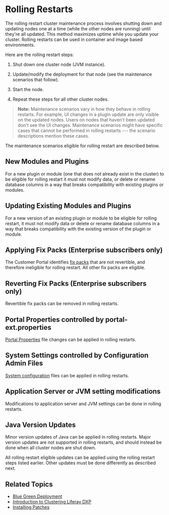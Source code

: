 # Rolling Restarts

The rolling restart cluster maintenance process involves shutting down and updating nodes one at a time (while the other nodes are running) until they're all updated. This method maximizes uptime while you update your cluster. Rolling restarts can be used in container and image based environments.

Here are the rolling restart steps:

1. Shut down one cluster node (JVM instance).

2. Update/modify the deployment for that node (see the maintenance scenarios that follow).

3. Start the node.

4. Repeat these steps for all other cluster nodes.

> **Note:** Maintenance scenarios vary in how they behave in rolling restarts. For example, UI changes in a plugin update are only visible on the updated nodes. Users on nodes that haven't been updated don't see the UI changes. Maintenance scenarios might have specific cases that cannot be performed in rolling restarts --- the scenario descriptions mention these cases.

The maintenance scenarios eligible for rolling restart are described below.

## New Modules and Plugins

For a new plugin or module (one that does not already exist in the cluster) to be eligible for rolling restart it must not modify data, or delete or rename database columns in a way that breaks compatibility with existing plugins or modules.

## Updating Existing Modules and Plugins

For a new version of an existing plugin or module to be eligible for rolling restart, it must not modify data or delete or rename database columns in a way that breaks compatibility with the existing version of the plugin or module.

## Applying Fix Packs (Enterprise subscribers only)

The Customer Portal identifies [fix packs](../10-maintaining-a-liferay-dxp-installation/01-installing-patches.md) that are not revertible, and therefore ineligible for rolling restart. All other fix packs are eligible.

## Reverting Fix Packs (Enterprise subscribers only)

Revertible fix packs can be removed in rolling restarts.

## Portal Properties controlled by portal-ext.properties

[Portal Properties](../../14-reference/03-portal-properties.md) file changes can be applied in rolling restarts.

## System Settings controlled by Configuration Admin Files

[System configuration](../../14-reference/04-system-properties.md) files can be applied in rolling restarts.

## Application Server or JVM setting modifications

Modifications to application server and JVM settings can be done in rolling restarts.

## Java Version Updates

Minor version updates of Java can be applied in rolling restarts. Major version updates are not supported in rolling restarts, and should instead be done when all cluster nodes are shut down.

All rolling restart eligible updates can be applied using the rolling restart steps listed earlier. Other updates must be done differently as described next.

## Related Topics

* [Blue Green Deployment](./03-blue-green-deployments.md)
* [Introduction to Clustering Liferay DXP](../../02-setting-up-liferay-dxp/configuring-clustering-for-high-availability/01-introduction-to-clustering-liferay-dxp.md)
* [Installing Patches](../10-maintaining-a-liferay-dxp-installation/01-installing-patches.md)
